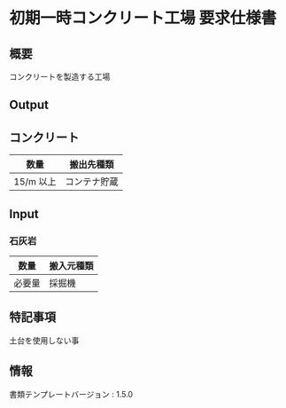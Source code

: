 # 初期一時コンクリート工場 要求仕様書

## 概要
コンクリートを製造する工場

## Output
## コンクリート
|数量|搬出先種類|
|---|---|
|15/m 以上|コンテナ貯蔵|

## Input
### 石灰岩
|数量|搬入元種類|
|---|---|
|必要量|採掘機|

## 特記事項
土台を使用しない事

## 情報
書類テンプレートバージョン : 1.5.0
